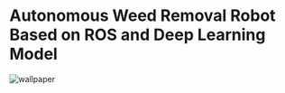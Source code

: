 # Autonomous Weed Removal Robot Based on ROS and Deep Learning Model
![wallpaper](https://github.com/ytl0623/Weed-Removal-Robot/assets/55120101/7f69ef18-5b62-484b-84d3-4b8bef7ae697)
